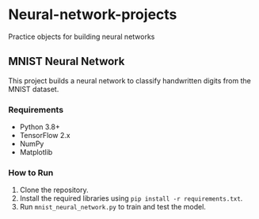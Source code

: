 # Neural-network-projects
Practice objects for building neural networks
## MNIST Neural Network
This project builds a neural network to classify handwritten digits from the MNIST dataset.

### Requirements
- Python 3.8+
- TensorFlow 2.x
- NumPy
- Matplotlib

### How to Run
1. Clone the repository.
2. Install the required libraries using `pip install -r requirements.txt`.
3. Run `mnist_neural_network.py` to train and test the model.

